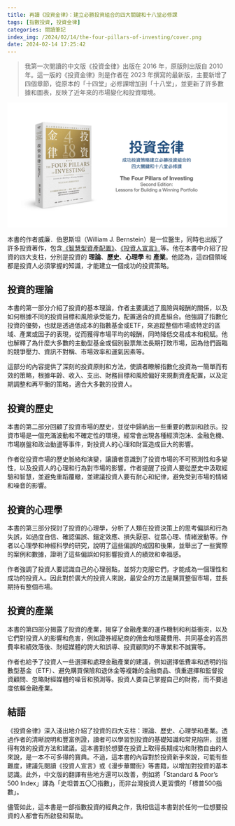 ```yaml
---
title: 再讀《投資金律》：建立必勝投資組合的四大關鍵和十八堂必修課
tags: [指數投資, 投資金律]
categories: 閱讀筆記
index_img: /2024/02/14/the-four-pillars-of-investing/cover.png
date: 2024-02-14 17:25:42
---
```


> 我第一次閱讀的中文版《投資金律》出版在 2016 年，原版則出版自 2010 年。這一版的《投資金律》則是作者在 2023 年撰寫的最新版，主要新增了四個章節，從原本的「十四堂」必修課增加到「十八堂」，並更新了許多數據和圖表，反映了近年來的市場變化和投資環境。

![](/2024/02/14/the-four-pillars-of-investing/cover.png)

<!-- more -->

本書的作者威廉．伯恩斯坦（William J. Bernstein）是一位醫生，同時也出版了許多投資著作，包含[《智慧型資產配置》](/2020/06/14/the-intelligent-asset-allocator)、[《投資人宣言》](/2018/10/30/the-investor-s-manifesto/)等。他在本書中介紹了投資的四大支柱，分別是投資的 **理論**、**歷史**、**心理學** 和 **產業**。他認為，這四個領域都是投資人必須掌握的知識，才能建立一個成功的投資策略。

## 投資的理論

本書的第一部分介紹了投資的基本理論，作者主要講述了風險與報酬的關係，以及如何根據不同的投資目標和風險承受能力，配置適合的資產組合。他強調了指數化投資的優勢，也就是透過低成本的指數基金或ETF，來追蹤整個市場或特定的區域、產業或因子的表現，從而獲得市場平均的報酬，同時降低交易成本和稅賦。他也解釋了為什麼大多數的主動型基金或個別股票無法長期打敗市場，因為他們面臨的競爭壓力、資訊不對稱、市場效率和運氣因素等。

這部分的內容提供了深刻的投資原則和方法，使讀者瞭解指數化投資為一簡單而有效的策略，根據年齡、收入、支出、財務目標和風險偏好來規劃資產配置，以及定期調整和再平衡的策略，適合大多數的投資人。

## 投資的歷史

本書的第二部分回顧了投資市場的歷史，並從中歸納出一些重要的教訓和啟示。投資市場是一個充滿波動和不確定性的環境，經常會出現各種經濟泡沫、金融危機、市場崩盤和政治動盪等事件，對投資人的心理和財富造成巨大的影響。

作者從投資市場的歷史脈絡和演變，讓讀者意識到了投資市場的不可預測性和多變性，以及投資人的心理和行為對市場的影響。作者提醒了投資人要從歷史中汲取經驗和智慧，並避免重蹈覆轍，並建議投資人要有耐心和紀律，避免受到市場的情緒和噪音的影響。

## 投資的心理學

本書的第三部分探討了投資的心理學，分析了人類在投資決策上的思考偏誤和行為失誤，如過度自信、確認偏誤、錨定效應、損失厭惡、從眾心理、情緒波動等。作者以心理學和神經科學的研究，說明了這些偏誤的成因和後果，並舉出了一些實際的案例和數據，證明了這些偏誤如何影響投資人的績效和幸福感。

作者強調了投資人要認識自己的心理弱點，並努力克服它們，才能成為一個理性和成功的投資人。因此對於廣大的投資人來說，最安全的方法是購買整個市場，並長期持有整個市場。

## 投資的產業

本書的第四部分揭露了投資的產業，揭穿了金融產業的運作機制和利益衝突，以及它們對投資人的影響和危害，例如證券經紀商的佣金和隱藏費用、共同基金的高昂費率和績效落後、財經媒體的誇大和誤導、投資顧問的不專業和不誠實等。

作者也給予了投資人一些選擇和處理金融產業的建議，例如選擇低費率和透明的指數型基金（ETF）、避免購買保險和退休金等複雜的金融商品、慎重選擇和監督投資顧問、忽略財經媒體的噪音和預測等。投資人要自己掌握自己的財務，而不要過度依賴金融產業。

## 結語

《投資金律》深入淺出地介紹了投資的四大支柱：理論、歷史、心理學和產業。透過作者的清晰說明和豐富例證，讀者可以學習到投資的基礎知識和常見陷阱，並獲得有效的投資方法和建議。這本書對於想要在投資上取得長期成功和財務自由的人來說，是一本不可多得的寶典。不過，這本書的內容對於投資新手來說，可能有些難度，建議先閱讀《投資人宣言》或《漫步華爾街》等書籍，以增加對投資的基本認識。此外，中文版的翻譯有些地方還可以改善，例如將「Standard & Poor’s 500 Index」譯為「史坦普五〇〇指數」，而非台灣投資人更習慣的「標普500指數」。

儘管如此，這本書是一部指數投資的經典之作，我相信這本書對於任何一位想要投資的人都會有所啟發和幫助。
